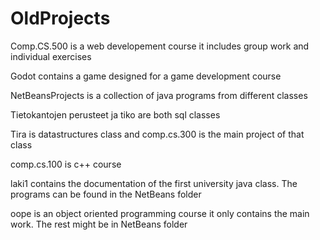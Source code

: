 # OldProjects
Comp.CS.500 is a web developement course it includes group work and individual exercises

Godot contains a game designed for a game development course

NetBeansProjects is a collection of java programs from different classes

Tietokantojen perusteet ja tiko are both sql classes

Tira is datastructures class and comp.cs.300 is the main project of that class

comp.cs.100 is c++ course

laki1 contains the documentation of the first university java class. The programs can be found in the NetBeans folder

oope is an object oriented programming course it only contains the main work. The rest might be in NetBeans folder